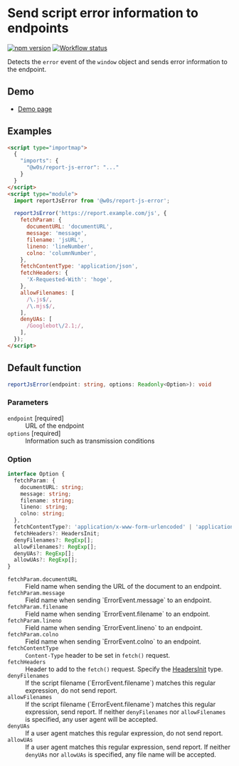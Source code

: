 # Send script error information to endpoints

[![npm version](https://badge.fury.io/js/%40w0s%2Freport-js-error.svg)](https://www.npmjs.com/package/@w0s/report-js-error)
[![Workflow status](https://github.com/SaekiTominaga/js-library-browser/actions/workflows/report-js-error.yml/badge.svg)](https://github.com/SaekiTominaga/js-library-browser/actions/workflows/report-js-error.yml)

Detects the `error` event of the `window` object and sends error information to the endpoint.

## Demo

- [Demo page](https://saekitominaga.github.io/js-library-browser/packages/report-js-error/demo/)

## Examples

```HTML
<script type="importmap">
  {
    "imports": {
      "@w0s/report-js-error": "..."
    }
  }
</script>
<script type="module">
  import reportJsError from '@w0s/report-js-error';

  reportJsError('https://report.example.com/js', {
    fetchParam: {
      documentURL: 'documentURL',
      message: 'message',
      filename: 'jsURL',
      lineno: 'lineNumber',
      colno: 'columnNumber',
    },
    fetchContentType: 'application/json',
    fetchHeaders: {
      'X-Requested-With': 'hoge',
    },
    allowFilenames: [
      /\.js$/,
      /\.mjs$/,
    ],
    denyUAs: [
      /Googlebot\/2.1;/,
    ],
  });
</script>
```

## Default function

```TypeScript
reportJsError(endpoint: string, options: Readonly<Option>): void
```

### Parameters

<dl>
<dt><code>endpoint</code> [required]</dt>
<dd>URL of the endpoint</dd>
<dt><code>options</code> [required]</dt>
<dd>Information such as transmission conditions</dd>
</dl>

### Option

```TypeScript
interface Option {
  fetchParam: {
    documentURL: string;
    message: string;
    filename: string;
    lineno: string;
    colno: string;
  },
  fetchContentType?: 'application/x-www-form-urlencoded' | 'application/json';
  fetchHeaders?: HeadersInit;
  denyFilenames?: RegExp[];
  allowFilenames?: RegExp[];
  denyUAs?: RegExp[];
  allowUAs?: RegExp[];
}
```

<dl>
<dt><code>fetchParam.documentURL</code></dt>
<dd>Field name when sending the URL of the document to an endpoint.</dd>
<dt><code>fetchParam.message</code></dt>
<dd>Field name when sending `ErrorEvent.message` to an endpoint.</dd>
<dt><code>fetchParam.filename</code></dt>
<dd>Field name when sending `ErrorEvent.filename` to an endpoint.</dd>
<dt><code>fetchParam.lineno</code></dt>
<dd>Field name when sending `ErrorEvent.lineno` to an endpoint.</dd>
<dt><code>fetchParam.colno</code></dt>
<dd>Field name when sending `ErrorEvent.colno` to an endpoint.</dd>
<dt><code>fetchContentType</code></dt>
<dd><code>Content-Type</code> header to be set in <code>fetch()</code> request.</dd>
<dt><code>fetchHeaders</code></dt>
<dd>Header to add to the <code>fetch()</code> request. Specify the <a href="https://fetch.spec.whatwg.org/#typedefdef-headersinit">HeadersInit</a> type.</dd>
<dt><code>denyFilenames</code></dt>
<dd>If the script filename (`ErrorEvent.filename`) matches this regular expression, do not send report.</dd>
<dt><code>allowFilenames</code></dt>
<dd>If the script filename (`ErrorEvent.filename`) matches this regular expression, send report. If neither <code>denyFilenames</code> nor <code>allowFilenames</code> is specified, any user agent will be accepted.</dd>
<dt><code>denyUAs</code></dt>
<dd>If a user agent matches this regular expression, do not send report.</dd>
<dt><code>allowUAs</code></dt>
<dd>If a user agent matches this regular expression, send report. If neither <code>denyUAs</code> nor <code>allowUAs</code> is specified, any file name will be accepted.</dd>
</dl>

